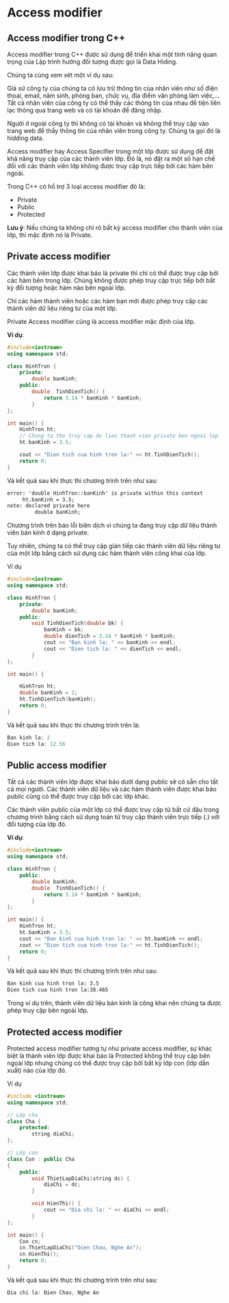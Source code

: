 # Access modifier

## Access modifier trong C++

Access modifier trong C++  được sử dụng để triển khai một tính năng quan trọng của Lập trình hướng đối tượng được gọi là Data Hiding.

Chúng ta cùng xem xét một ví dụ sau:

Giả sử công ty của chúng ta có lưu trữ thông tin của nhân viên như số điện thoai, email, năm sinh, phòng ban, chức vụ, địa điểm văn phòng làm việc,... Tất cả nhân viên của công ty có thể thấy các thông tin của nhau để tiện liên lạc thông qua trang web và có tài khoản để đăng nhập.

Người ở ngoài công ty thì không có tài khoản và không thể truy cập vào trang web để thấy thông tin của nhân viên trong công ty. Chúng ta gọi đó là hidding data.

Access modifier hay Access Specifier trong một lớp được sử dụng để đặt khả năng truy cập của các thành viên lớp. Đó là, nó đặt ra một số hạn chế đối với các thành viên lớp không được truy cập trực tiếp bởi các hàm bên ngoài.

Trong C++ có hổ trợ 3 loại access modifier đó là:

* Private
* Public
* Protected

**Lưu ý**: Nếu chúng ta không chỉ rõ bất kỳ access modifier cho thành viên của lớp, thì mặc định nó là Private.

## Private access modifier

Các thành viên lớp được khai báo là private thì chỉ có thể được truy cập bởi các hàm bên trong lớp. Chúng không được phép truy cập trực tiếp bởi bất kỳ đối tượng hoặc hàm nào bên ngoài lớp.

Chỉ các hàm thành viên hoặc các hàm bạn mới được phép truy cập các thành viên dữ liệu riêng tư của một lớp.

Private Access modifier cũng là access modifier mặc định của lớp.

**Ví dụ**:

```cpp
#include<iostream>
using namespace std;

class HinhTron {
    private:  
        double banKinh;
    public:
        double  TinhDienTich() {
            return 3.14 * banKinh * banKinh;
        }
};

int main() {
    HinhTron ht;
    // Chung ta thu truy cap du lieu thanh vien private ben ngoai lop
    ht.banKinh = 3.5;

    cout << "Dien tich cua hinh tron la:" << ht.TinhDienTich();
    return 0;
}
```

Và kết quả sau khi thực thi chương trình trên như sau:

```html
error: 'double HinhTron::banKinh' is private within this context
     ht.banKinh = 3.5;
note: declared private here
         double banKinh;
```

Chương trình trên báo lỗi biên dịch vì chúng ta đang truy cập dữ liệu thành viên bán kính ở dạng private.

Tuy nhiên, chúng ta có thể truy cập gián tiếp các thành viên dữ liệu riêng tư của một lớp bằng cách sử dụng các hàm thành viên công khai của lớp.

Ví dụ

```cpp
#include<iostream>
using namespace std;

class HinhTron {
    private:  
        double banKinh;
    public:
        void TinhDienTich(double bk) {
            banKinh = bk;
            double dienTich = 3.14 * banKinh * banKinh;
            cout << "Ban kinh la: " << banKinh << endl;
            cout << "Dien tich la: " << dienTich << endl;
        }
};

int main() {

    HinhTron ht;
    double banKinh = 2;
    ht.TinhDienTich(banKinh);
    return 0;
}
```

Và kết quả sau khi thực thi chương trình trên là:

```cpp
Ban kinh la: 2
Dien tich la: 12.56
```

## Public access modifier

Tất cả các thành viên lớp được khai báo dưới dạng public sẽ có sẵn cho tất cả mọi người. Các thành viên dữ liệu và các hàm thành viên được khai báo public cũng có thể được truy cập bởi các lớp khác.

Các thành viên public của một lớp có thể được truy cập từ bất cứ đâu trong chương trình bằng cách sử dụng toán tử truy cập thành viên trực tiếp (.) với đối tượng của lớp đó.

**Ví dụ**:

```cpp
#include<iostream>
using namespace std;

class HinhTron {
    public:
        double banKinh;
        double  TinhDienTich() {
            return 3.14 * banKinh * banKinh;
        }
};

int main() {
    HinhTron ht;
    ht.banKinh = 3.5;
    cout << "Ban kinh cua hinh tron la: " << ht.banKinh << endl;  
    cout << "Dien tich cua hinh tron la:" << ht.TinhDienTich();
    return 0;
}
```

Và kết quả sau khi thực thi chương trình trên như sau:

```html
Ban kinh cua hinh tron la: 3.5
Dien tich cua hinh tron la:38.465
```

Trong ví dụ trên, thành viên dữ liệu bán kính là công khai nên chúng ta được phép truy cập bên ngoài lớp.

## Protected access modifier

Protected access modifier tương tự như private access modifier, sự khác biệt là thành viên lớp được khai báo là Protected không thể truy cập bên ngoài lớp nhưng chúng có thể được truy cập bởi bất kỳ lớp con (lớp dẫn xuất) nào của lớp đó.

Ví dụ

```cpp
#include <iostream>
using namespace std;

// Lớp cha
class Cha {
    protected:
        string diaChi;
};

// Lớp con
class Con : public Cha
{
    public:
        void ThietLapDiaChi(string dc) {
            diaChi = dc;
        }

        void HienThi() {
            cout << "Dia chi la: " << diaChi << endl;
        }
};

int main() {
    Con cn;
    cn.ThietLapDiaChi("Dien Chau, Nghe An");
    cn.HienThi();
    return 0;
}
```

Và kết quả sau khi thực thi chương trình trên như sau:

```cpp
Dia chi la: Dien Chau, Nghe An
```
